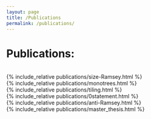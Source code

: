 ```yaml
---
layout: page
title: /Publications
permalink: /publications/
---
```


# Publications:
<br/>
{% include_relative publications/size-Ramsey.html %}
<br/>
{% include_relative publications/monotrees.html %}
<br/>
{% include_relative publications/tiling.html %}
<br/>
{% include_relative publications/0statement.html %}
<br/>
{% include_relative publications/anti-Ramsey.html %}
<br/>
{% include_relative publications/master_thesis.html %}
